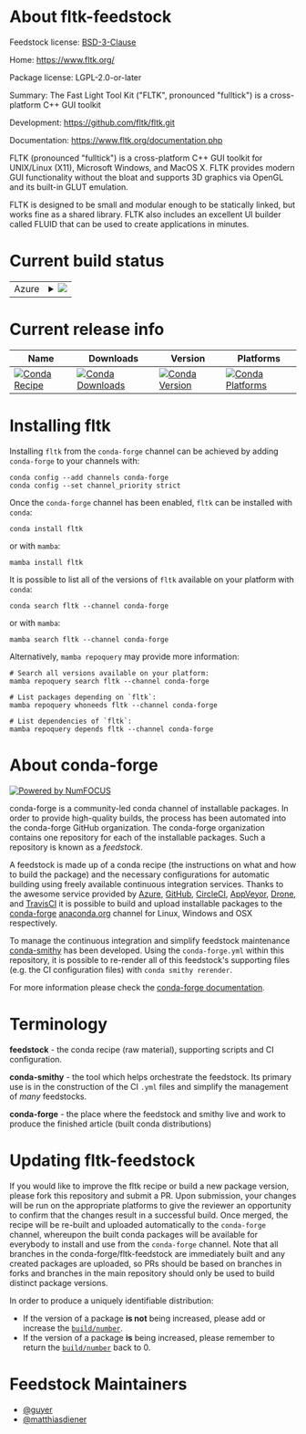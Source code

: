 About fltk-feedstock
====================

Feedstock license: [BSD-3-Clause](https://github.com/conda-forge/fltk-feedstock/blob/main/LICENSE.txt)

Home: https://www.fltk.org/

Package license: LGPL-2.0-or-later

Summary: The Fast Light Tool Kit ("FLTK", pronounced "fulltick") is a cross-platform C++ GUI toolkit

Development: https://github.com/fltk/fltk.git

Documentation: https://www.fltk.org/documentation.php

FLTK (pronounced "fulltick") is a cross-platform C++ GUI toolkit for
UNIX/Linux (X11), Microsoft Windows, and MacOS X. FLTK provides
modern GUI functionality without the bloat and supports 3D graphics via
OpenGL and its built-in GLUT emulation.

FLTK is designed to be small and modular enough to be statically
linked, but works fine as a shared library. FLTK also includes an
excellent UI builder called FLUID that can be used to create
applications in minutes.


Current build status
====================


<table>
    
  <tr>
    <td>Azure</td>
    <td>
      <details>
        <summary>
          <a href="https://dev.azure.com/conda-forge/feedstock-builds/_build/latest?definitionId=5361&branchName=main">
            <img src="https://dev.azure.com/conda-forge/feedstock-builds/_apis/build/status/fltk-feedstock?branchName=main">
          </a>
        </summary>
        <table>
          <thead><tr><th>Variant</th><th>Status</th></tr></thead>
          <tbody><tr>
              <td>linux_64</td>
              <td>
                <a href="https://dev.azure.com/conda-forge/feedstock-builds/_build/latest?definitionId=5361&branchName=main">
                  <img src="https://dev.azure.com/conda-forge/feedstock-builds/_apis/build/status/fltk-feedstock?branchName=main&jobName=linux&configuration=linux%20linux_64_" alt="variant">
                </a>
              </td>
            </tr><tr>
              <td>linux_aarch64</td>
              <td>
                <a href="https://dev.azure.com/conda-forge/feedstock-builds/_build/latest?definitionId=5361&branchName=main">
                  <img src="https://dev.azure.com/conda-forge/feedstock-builds/_apis/build/status/fltk-feedstock?branchName=main&jobName=linux&configuration=linux%20linux_aarch64_" alt="variant">
                </a>
              </td>
            </tr><tr>
              <td>linux_ppc64le</td>
              <td>
                <a href="https://dev.azure.com/conda-forge/feedstock-builds/_build/latest?definitionId=5361&branchName=main">
                  <img src="https://dev.azure.com/conda-forge/feedstock-builds/_apis/build/status/fltk-feedstock?branchName=main&jobName=linux&configuration=linux%20linux_ppc64le_" alt="variant">
                </a>
              </td>
            </tr><tr>
              <td>osx_64</td>
              <td>
                <a href="https://dev.azure.com/conda-forge/feedstock-builds/_build/latest?definitionId=5361&branchName=main">
                  <img src="https://dev.azure.com/conda-forge/feedstock-builds/_apis/build/status/fltk-feedstock?branchName=main&jobName=osx&configuration=osx%20osx_64_" alt="variant">
                </a>
              </td>
            </tr><tr>
              <td>osx_arm64</td>
              <td>
                <a href="https://dev.azure.com/conda-forge/feedstock-builds/_build/latest?definitionId=5361&branchName=main">
                  <img src="https://dev.azure.com/conda-forge/feedstock-builds/_apis/build/status/fltk-feedstock?branchName=main&jobName=osx&configuration=osx%20osx_arm64_" alt="variant">
                </a>
              </td>
            </tr><tr>
              <td>win_64</td>
              <td>
                <a href="https://dev.azure.com/conda-forge/feedstock-builds/_build/latest?definitionId=5361&branchName=main">
                  <img src="https://dev.azure.com/conda-forge/feedstock-builds/_apis/build/status/fltk-feedstock?branchName=main&jobName=win&configuration=win%20win_64_" alt="variant">
                </a>
              </td>
            </tr>
          </tbody>
        </table>
      </details>
    </td>
  </tr>
</table>

Current release info
====================

| Name | Downloads | Version | Platforms |
| --- | --- | --- | --- |
| [![Conda Recipe](https://img.shields.io/badge/recipe-fltk-green.svg)](https://anaconda.org/conda-forge/fltk) | [![Conda Downloads](https://img.shields.io/conda/dn/conda-forge/fltk.svg)](https://anaconda.org/conda-forge/fltk) | [![Conda Version](https://img.shields.io/conda/vn/conda-forge/fltk.svg)](https://anaconda.org/conda-forge/fltk) | [![Conda Platforms](https://img.shields.io/conda/pn/conda-forge/fltk.svg)](https://anaconda.org/conda-forge/fltk) |

Installing fltk
===============

Installing `fltk` from the `conda-forge` channel can be achieved by adding `conda-forge` to your channels with:

```
conda config --add channels conda-forge
conda config --set channel_priority strict
```

Once the `conda-forge` channel has been enabled, `fltk` can be installed with `conda`:

```
conda install fltk
```

or with `mamba`:

```
mamba install fltk
```

It is possible to list all of the versions of `fltk` available on your platform with `conda`:

```
conda search fltk --channel conda-forge
```

or with `mamba`:

```
mamba search fltk --channel conda-forge
```

Alternatively, `mamba repoquery` may provide more information:

```
# Search all versions available on your platform:
mamba repoquery search fltk --channel conda-forge

# List packages depending on `fltk`:
mamba repoquery whoneeds fltk --channel conda-forge

# List dependencies of `fltk`:
mamba repoquery depends fltk --channel conda-forge
```


About conda-forge
=================

[![Powered by
NumFOCUS](https://img.shields.io/badge/powered%20by-NumFOCUS-orange.svg?style=flat&colorA=E1523D&colorB=007D8A)](https://numfocus.org)

conda-forge is a community-led conda channel of installable packages.
In order to provide high-quality builds, the process has been automated into the
conda-forge GitHub organization. The conda-forge organization contains one repository
for each of the installable packages. Such a repository is known as a *feedstock*.

A feedstock is made up of a conda recipe (the instructions on what and how to build
the package) and the necessary configurations for automatic building using freely
available continuous integration services. Thanks to the awesome service provided by
[Azure](https://azure.microsoft.com/en-us/services/devops/), [GitHub](https://github.com/),
[CircleCI](https://circleci.com/), [AppVeyor](https://www.appveyor.com/),
[Drone](https://cloud.drone.io/welcome), and [TravisCI](https://travis-ci.com/)
it is possible to build and upload installable packages to the
[conda-forge](https://anaconda.org/conda-forge) [anaconda.org](https://anaconda.org/)
channel for Linux, Windows and OSX respectively.

To manage the continuous integration and simplify feedstock maintenance
[conda-smithy](https://github.com/conda-forge/conda-smithy) has been developed.
Using the ``conda-forge.yml`` within this repository, it is possible to re-render all of
this feedstock's supporting files (e.g. the CI configuration files) with ``conda smithy rerender``.

For more information please check the [conda-forge documentation](https://conda-forge.org/docs/).

Terminology
===========

**feedstock** - the conda recipe (raw material), supporting scripts and CI configuration.

**conda-smithy** - the tool which helps orchestrate the feedstock.
                   Its primary use is in the construction of the CI ``.yml`` files
                   and simplify the management of *many* feedstocks.

**conda-forge** - the place where the feedstock and smithy live and work to
                  produce the finished article (built conda distributions)


Updating fltk-feedstock
=======================

If you would like to improve the fltk recipe or build a new
package version, please fork this repository and submit a PR. Upon submission,
your changes will be run on the appropriate platforms to give the reviewer an
opportunity to confirm that the changes result in a successful build. Once
merged, the recipe will be re-built and uploaded automatically to the
`conda-forge` channel, whereupon the built conda packages will be available for
everybody to install and use from the `conda-forge` channel.
Note that all branches in the conda-forge/fltk-feedstock are
immediately built and any created packages are uploaded, so PRs should be based
on branches in forks and branches in the main repository should only be used to
build distinct package versions.

In order to produce a uniquely identifiable distribution:
 * If the version of a package **is not** being increased, please add or increase
   the [``build/number``](https://docs.conda.io/projects/conda-build/en/latest/resources/define-metadata.html#build-number-and-string).
 * If the version of a package **is** being increased, please remember to return
   the [``build/number``](https://docs.conda.io/projects/conda-build/en/latest/resources/define-metadata.html#build-number-and-string)
   back to 0.

Feedstock Maintainers
=====================

* [@guyer](https://github.com/guyer/)
* [@matthiasdiener](https://github.com/matthiasdiener/)

